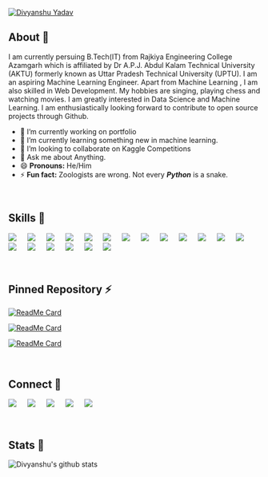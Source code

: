 [![Divyanshu Yadav](https://raw.githubusercontent.com/thedivyanshuyadav/thedivyanshuyadav/main/banner.gif "Divyanshu Yadav")](https://thedivyanshuyadav.github.io/)


## About 👋

I am currently persuing B.Tech(IT) from Rajkiya Engineering College Azamgarh which is affiliated by Dr A.P.J. Abdul Kalam Technical University (AKTU) formerly known as Uttar Pradesh Technical University (UPTU). I am an aspiring Machine Learning Engineer. Apart from Machine Learning , I am also skilled in Web Development. My hobbies are singing, playing chess and watching movies. I am greatly interested in Data Science and Machine Learning. I am enthusiastically looking forward to contribute to open source projects through Github.


- 🔭 I’m currently working on portfolio
- 🌱 I’m currently learning something new in machine learning.
- 👯 I’m looking to collaborate on Kaggle Competitions
- 💬 Ask me about Anything.
- 😄 **Pronouns:** He/Him
- ⚡ **Fun fact:** Zoologists are wrong. Not every ***Python*** is a snake.

<br>

## Skills 🚀 

[![](https://img.shields.io/badge/Tensorflow-fc820f?style=for-the-badge&logo=tensorflow&logoColor=white)](#) &emsp;
[![](https://img.shields.io/badge/ScikitLearn-389cc7?style=for-the-badge&logo=scikit-learn&logoColor=white)](#) &emsp;
[![](https://img.shields.io/badge/Keras-fc2814?style=for-the-badge&logo=keras&logoColor=white)](#) &emsp;
[![](https://img.shields.io/badge/Pandas-3e5e78?style=for-the-badge&logo=pandas&logoColor=white)](#) &emsp;
[![](https://img.shields.io/badge/numpy-695170?style=for-the-badge&logo=numpy&logoColor=white)](#) &emsp;
[![](https://img.shields.io/badge/OpenCV-a5eb60?style=for-the-badge&logo=opencv_python&logoColor=white)](#) &emsp;
[![](https://img.shields.io/badge/Python-3776AB?style=for-the-badge&logo=python&logoColor=white)](#) &emsp;
[![](https://img.shields.io/badge/HTML5-E34F26?style=for-the-badge&logo=html5&logoColor=white)](#) &emsp;
[![](https://img.shields.io/badge/CSS3-1572B6?style=for-the-badge&logo=css3&logoColor=white)](#) &emsp;
[![](https://img.shields.io/badge/C-00599C?style=for-the-badge&logo=c&logoColor=white)](#) &emsp;
[![](https://img.shields.io/badge/Markdown-494d4c?style=for-the-badge&logo=markdown&logoColor=white)](#) &emsp;
[![](https://img.shields.io/badge/Django-092E20?style=for-the-badge&logo=django&logoColor=white)](#) &emsp;
[![](https://img.shields.io/badge/Heroku-430098?style=for-the-badge&logo=heroku&logoColor=white)](#) &emsp;
[![](https://img.shields.io/badge/MySQL-00000F?style=for-the-badge&logo=mysql&logoColor=white)](#) &emsp;
[![](https://img.shields.io/badge/Bootstrap-732796?style=for-the-badge&logo=bootstrap&logoColor=white)](#) &emsp;
[![](https://img.shields.io/badge/Firebase-ffc117?style=for-the-badge&logo=firebase&logoColor=white)](#) &emsp;
[![](https://img.shields.io/badge/Git-f02913?style=for-the-badge&logo=git&logoColor=white)](#) &emsp;
[![](https://img.shields.io/badge/Linux-00000F?style=for-the-badge&logo=linux&logoColor=white)](#) &emsp;
[![](https://img.shields.io/badge/Hugo-965364?style=for-the-badge&logo=hugo&logoColor=white)](#) &emsp;

<br>


## Pinned Repository ⚡

[![ReadMe Card](https://github-readme-stats.vercel.app/api/pin/?username=thedivyanshuyadav&repo=ISENW&theme=prussian)](https://github.com/thedivyanshuyadav/ISENW)

[![ReadMe Card](https://github-readme-stats.vercel.app/api/pin/?username=thedivyanshuyadav&repo=realtime-chat-app&theme=prussian)](https://github.com/thedivyanshuyadav/realtime-chat-app)

[![ReadMe Card](https://github-readme-stats.vercel.app/api/pin/?username=thedivyanshuyadav&repo=Iris-Classification&theme=prussian)](https://github.com/thedivyanshuyadav/Iris-Classification)


<br>

## Connect 🤝

[![](https://img.shields.io/badge/Kaggle-00599C?style=for-the-badge&logo=kaggle&logoColor=white)](https://www.kaggle.com/divyanshuyadav/) &emsp;
[![](https://img.shields.io/badge/LinkedIn-0077B5?style=for-the-badge&logo=linkedin&logoColor=white)](https://www.linkedin.com/in/thedivyanshuyadav/) &emsp;
[![](https://img.shields.io/badge/Gmail-D14836?style=for-the-badge&logo=gmail&logoColor=white)](mailto:thedivyanshuyadav@gmail.com) &emsp;
[![](https://img.shields.io/badge/Hackerrank-0bb359?style=for-the-badge&logo=hackerrank&logoColor=white)](https://www.hackerrank.com/thedivyanshu) &emsp;
[![](https://img.shields.io/badge/Facebook-1877F2?style=for-the-badge&logo=facebook&logoColor=white)](https://www.facebook.com/iamdivyanshuyadav) &emsp; 

<br>

## Stats 🧠

![Divyanshu's github stats](https://github-readme-stats.vercel.app/api?username=thedivyanshuyadav&count_private=true&show_icons=true&hide=contribs,prs&cache_seconds=1000&bg_color=0,#f6736,#6533f)

<br>
